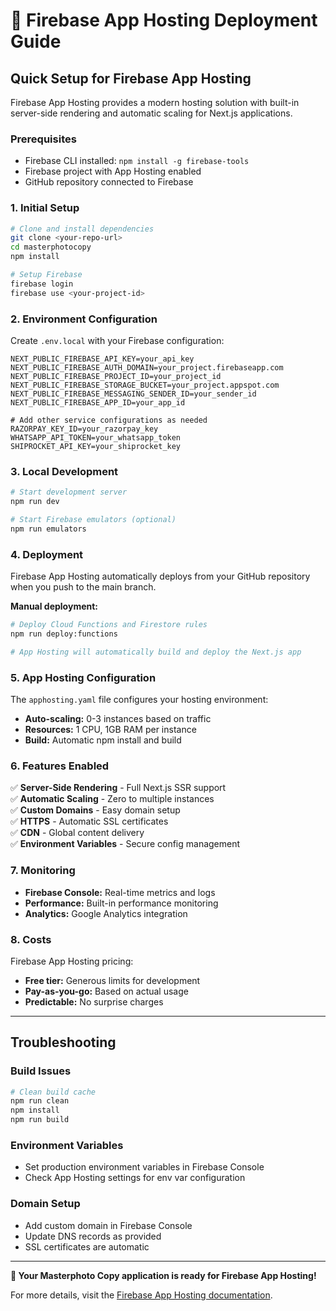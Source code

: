 # 🚀 Firebase App Hosting Deployment Guide

## Quick Setup for Firebase App Hosting

Firebase App Hosting provides a modern hosting solution with built-in server-side rendering and automatic scaling for Next.js applications.

### Prerequisites
- Firebase CLI installed: `npm install -g firebase-tools`
- Firebase project with App Hosting enabled
- GitHub repository connected to Firebase

### 1. Initial Setup

```bash
# Clone and install dependencies
git clone <your-repo-url>
cd masterphotocopy
npm install

# Setup Firebase
firebase login
firebase use <your-project-id>
```

### 2. Environment Configuration

Create `.env.local` with your Firebase configuration:
```env
NEXT_PUBLIC_FIREBASE_API_KEY=your_api_key
NEXT_PUBLIC_FIREBASE_AUTH_DOMAIN=your_project.firebaseapp.com
NEXT_PUBLIC_FIREBASE_PROJECT_ID=your_project_id
NEXT_PUBLIC_FIREBASE_STORAGE_BUCKET=your_project.appspot.com
NEXT_PUBLIC_FIREBASE_MESSAGING_SENDER_ID=your_sender_id
NEXT_PUBLIC_FIREBASE_APP_ID=your_app_id

# Add other service configurations as needed
RAZORPAY_KEY_ID=your_razorpay_key
WHATSAPP_API_TOKEN=your_whatsapp_token
SHIPROCKET_API_KEY=your_shiprocket_key
```

### 3. Local Development

```bash
# Start development server
npm run dev

# Start Firebase emulators (optional)
npm run emulators
```

### 4. Deployment

Firebase App Hosting automatically deploys from your GitHub repository when you push to the main branch.

**Manual deployment:**
```bash
# Deploy Cloud Functions and Firestore rules
npm run deploy:functions

# App Hosting will automatically build and deploy the Next.js app
```

### 5. App Hosting Configuration

The `apphosting.yaml` file configures your hosting environment:

- **Auto-scaling:** 0-3 instances based on traffic
- **Resources:** 1 CPU, 1GB RAM per instance
- **Build:** Automatic npm install and build

### 6. Features Enabled

✅ **Server-Side Rendering** - Full Next.js SSR support  
✅ **Automatic Scaling** - Zero to multiple instances  
✅ **Custom Domains** - Easy domain setup  
✅ **HTTPS** - Automatic SSL certificates  
✅ **CDN** - Global content delivery  
✅ **Environment Variables** - Secure config management  

### 7. Monitoring

- **Firebase Console:** Real-time metrics and logs
- **Performance:** Built-in performance monitoring
- **Analytics:** Google Analytics integration

### 8. Costs

Firebase App Hosting pricing:
- **Free tier:** Generous limits for development
- **Pay-as-you-go:** Based on actual usage
- **Predictable:** No surprise charges

---

## Troubleshooting

### Build Issues
```bash
# Clean build cache
npm run clean
npm install
npm run build
```

### Environment Variables
- Set production environment variables in Firebase Console
- Check App Hosting settings for env var configuration

### Domain Setup
- Add custom domain in Firebase Console
- Update DNS records as provided
- SSL certificates are automatic

---

**🎉 Your Masterphoto Copy application is ready for Firebase App Hosting!**

For more details, visit the [Firebase App Hosting documentation](https://firebase.google.com/docs/app-hosting).

